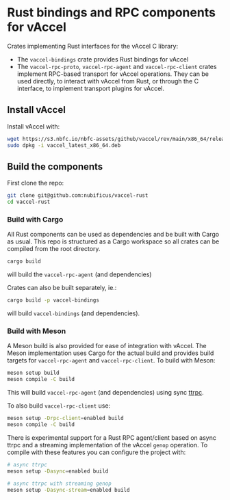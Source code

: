 # Rust bindings and RPC components for vAccel

Crates implementing Rust interfaces for the vAccel C library:
- The `vaccel-bindings` crate provides Rust bindings for vAccel
- The `vaccel-rpc-proto`, `vaccel-rpc-agent` and `vaccel-rpc-client` crates
  implement RPC-based transport for vAccel operations. They can be used
  directly, to interact with vAccel from Rust, or through the C interface, to
  implement transport plugins for vAccel.

## Install vAccel

Install vAccel with:
```bash
wget https://s3.nbfc.io/nbfc-assets/github/vaccel/rev/main/x86_64/release/vaccel_latest_x86_64.deb
sudo dpkg -i vaccel_latest_x86_64.deb
```

## Build the components

First clone the repo:
```bash
git clone git@github.com:nubificus/vaccel-rust
cd vaccel-rust
```

### Build with Cargo

All Rust components can be used as dependencies and be built with Cargo as
usual. This repo is structured as a Cargo workspace so all crates can be
compiled from the root directory.

```bash
cargo build
```
will build the `vaccel-rpc-agent` (and dependencies)

Crates can also be built separately, ie.:
```bash
cargo build -p vaccel-bindings
```
will build  `vaccel-bindings` (and dependencies).

### Build with Meson

A Meson build is also provided for ease of integration with vAccel. The Meson
implementation uses Cargo for the actual build and provides build targets for
`vaccel-rpc-agent` and `vaccel-rpc-client`. To build with Meson:
```bash
meson setup build
meson compile -C build
```

This will build `vaccel-rpc-agent` (and dependencies)  using sync
[ttrpc](https://github.com/containerd/ttrpc-rust).

To also build `vaccel-rpc-client` use:
```bash
meson setup -Drpc-client=enabled build
meson compile -C build
```

There is experimental support for a Rust RPC agent/client based on async
ttrpc and a streaming implementation of the vAccel `genop` operation. To
compile with these features you can configure the project with:
```bash
# async ttrpc
meson setup -Dasync=enabled build

# async ttrpc with streaming genop
meson setup -Dasync-stream=enabled build
```
